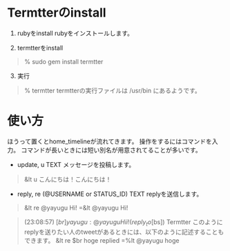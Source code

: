 # Termtterのinstall

1. rubyをinstall
rubyをインストールします。

2. termtterをinstall
> % sudo gem install termtter

3. 実行
> % termtter
termtterの実行ファイルは /usr/bin にあるようです。


# 使い方
ほうって置くとhome_timelineが流れてきます。
操作をするにはコマンドを入力。
コマンドが長いときには短い別名が用意されてることが多いです。

* update, u TEXT
メッセージを投稿します。
> &lt u こんにちは！こんにちは！

* reply, re (@USERNAME or STATUS_ID) TEXT
replyを送信します。
> &lt re @yayugu Hi!
> =&lt @yayugu Hi!

> (23:08:57) [$br] yayugu: @yayugu Hii!  (reply_to [$bs]) Termtter
このようにreplyを送りたい人のtweetがあるときには、以下のように記述することもできます。
> &lt re $br hoge
> replied =%lt @yayugu hoge
